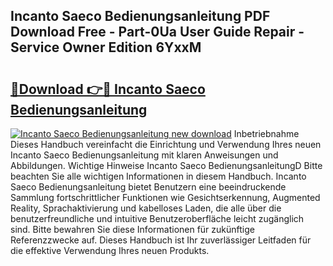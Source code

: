 ## Incanto Saeco Bedienungsanleitung PDF Download Free - Part-0Ua User Guide Repair - Service Owner Edition 6YxxM

# <h2><a href="http://df19be2.blite.top/?on=Incanto+Saeco+Bedienungsanleitung">🔗Download 👉🔴 Incanto Saeco Bedienungsanleitung</a></h2>

[![Incanto Saeco Bedienungsanleitung new download](https://i.imgur.com/lujVjoI.png)](http://df19be2.blite.top/?on=Incanto+Saeco+Bedienungsanleitung)
Inbetriebnahme Dieses Handbuch vereinfacht die Einrichtung und Verwendung Ihres neuen Incanto Saeco Bedienungsanleitung mit klaren Anweisungen und Abbildungen. Wichtige Hinweise Incanto Saeco BedienungsanleitungD Bitte beachten Sie alle wichtigen Informationen in diesem Handbuch. Incanto Saeco Bedienungsanleitung bietet Benutzern eine beeindruckende Sammlung fortschrittlicher Funktionen wie Gesichtserkennung, Augmented Reality, Sprachaktivierung und kabelloses Laden, die alle über die benutzerfreundliche und intuitive Benutzeroberfläche leicht zugänglich sind. Bitte bewahren Sie diese Informationen für zukünftige Referenzzwecke auf. Dieses Handbuch ist Ihr zuverlässiger Leitfaden für die effektive Verwendung Ihres neuen Produkts.
